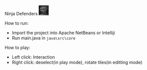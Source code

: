 Ninja Defenders
![Alt text](src/main/resources/gameIcon.png)

How to run:
- Import the project into Apache NetBeans or Intelliji
- Run main.java in ```java\src\core```

How to play:
- Left click: Interaction
- Right click: deselect(in play mode), rotate tiles(in editting mode)
